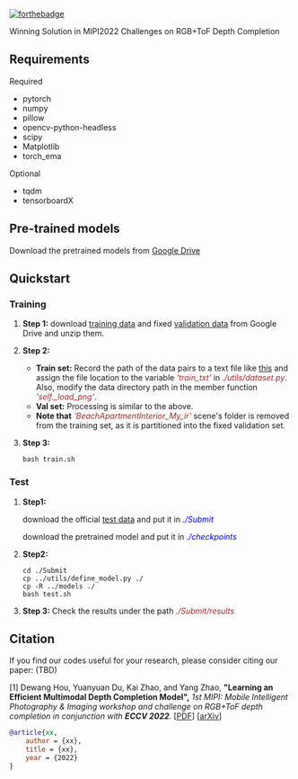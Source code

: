 [![forthebadge](https://img.shields.io/badge/PyTorch-1.10.1-orange.svg)](https://forthebadge.com)

Winning Solution in MIPI2022 Challenges on RGB+ToF Depth Completion

## Requirements  
Required 
* pytorch
* numpy
* pillow 
* opencv-python-headless 
* scipy    
* Matplotlib
* torch_ema

Optional
* tqdm 
* tensorboardX

## Pre-trained models
Download the pretrained models from [Google Drive](https://drive.google.com/file/d/1Zby9acKFEbFzcC5lieECOlMN3yiMuhUm/view?usp=sharing)

## Quickstart

### Training

1. **Step 1:** download [training data](https://drive.google.com/file/d/1OkuUhlv5i5EIh5y7bgYTt_5ZRGF__1aT/view) and fixed [validation data](https://drive.google.com/file/d/1ki4oIJmY-AKPSg_T1214kb0Z_2g7ma8-/view?usp=sharing) from Google Drive and unzip them.

2. **Step 2:**

   - **Train set:** Record the path of the data pairs to a text file like [this](https://github.com/dwHou/EMDC-PyTorch/blob/main/data_train.list) and assign the file location to the variable <font color="brown">*'train_txt'*</font>  in  <font color="brown">*./utils/dataset.py*</font>. Also, modify the data directory path in the member function <font color="brown">*'self._load_png'*</font>.
   - **Val set:** Processing is similar to the above.
   - **Note that** <font color="brown">*'BeachApartmentInterior_My_ir'*</font> scene's folder is removed from the training set, as it is partitioned into the fixed validation set.

3. **Step 3:**

   ```shell
   bash train.sh
   ```

### Test

1. **Step1:**

   download the official [test data](https://drive.google.com/file/d/13hdstLpsp8uMfkwYYCmlJwKd-a4Ed719/view) and put it in <font color="blue">*./Submit*</font>

   download the pretrained model and put it in <font color="blue">*./checkpoints*</font>

2. **Step2:**

   ```shell
   cd ./Submit
   cp ../utils/define_model.py ./
   cp -R ../models ./
   bash test.sh 
   ```

3. **Step 3:** Check the results under the path <font color="brown">*./Submit/results*</font>

## Citation
If you find our codes useful for your research, please consider citing our paper:
(TBD)

[1] Dewang Hou, Yuanyuan Du, Kai Zhao, and Yang Zhao, **"Learning an Efficient Multimodal Depth Completion Model",** <i>1st MIPI: Mobile Intelligent Photography & Imaging workshop and challenge on RGB+ToF depth completion in conjunction with **ECCV 2022**. </i> [[PDF]()] [[arXiv](https://arxiv.org/abs/2208.10771)]

```bibtex
@article{xx,
    author = {xx},
    title = {xx},
    year = {2022}
}
```

